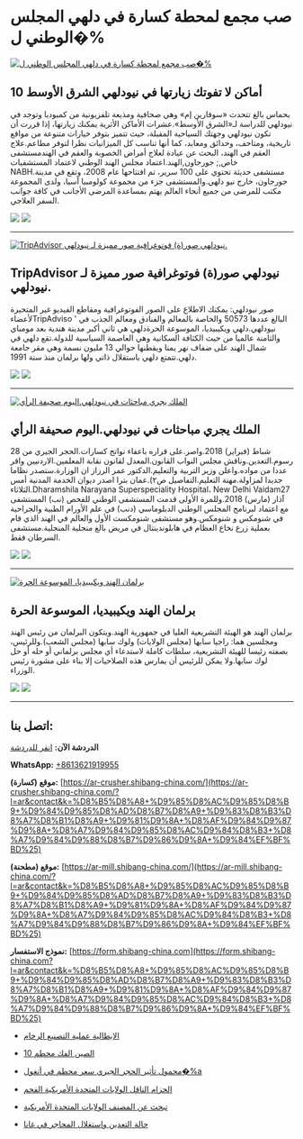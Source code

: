 # صب مجمع لمحطة كسارة في دلهي المجلس الوطني ل�%

<a href="https://swt.shibang-china.com/?l=ar&img&k=%D8%B5%D8%A8+%D9%85%D8%AC%D9%85%D8%B9+%D9%84%D9%85%D8%AD%D8%B7%D8%A9+%D9%83%D8%B3%D8%A7%D8%B1%D8%A9+%D9%81%D9%8A+%D8%AF%D9%84%D9%87%D9%8A+%D8%A7%D9%84%D9%85%D8%AC%D9%84%D8%B3+%D8%A7%D9%84%D9%88%D8%B7%D9%86%D9%8A+%D9%84%EF%BF%BD%25" target="_blank">![صب مجمع لمحطة كسارة في دلهي المجلس الوطني ل�%](http://static.shibang-china.com/all-800x300/1308.jpg)</a>

## 10 أماكن لا تفوتك زيارتها في نيودلهي الشرق الأوسط
بحماس بالغ تتحدث «سوفارين إم» وهي صحافية ومذيعة تلفزيونية من كمبوديا وتوجد في نيودلهي للدراسة لـ«الشرق الأوسط».عشرات الأماكن الأثرية يمكنك زيارتها، إذا قررت أن تكون نيودلهي وجهتك السياحية المقبلة، حيث تتميز بتوفر خيارات متنوعة من مواقع تاريخية، ومتاحف، وحدائق ومعابد، كما أنها تناسب كل الميزانيات نظرا لتوفر مطاعم.علاج العقم في الهند، البحث عن عيادة لعلاج أمراض الخصوبة والعقم في الهندمستشفى خاص,; جورجاون,الهند.اعتماد مجلس الهند الوطني لاعتماد المستشفيات NABH.مستشفى حديثة تحتوي على 100 سرير، تم افتتاحها عام 2008، وتقع في مدينة جورجاون، خارج نيو دلهي.والمستشفى جزء من مجموعة كولومبيا آسيا، ولدى المجموعة مكتب للمرضى من جميع أنحاء العالم يهتم بمساعدة المرضى الأجانب في كافة جوانب السفر العلاجي.


<a href="https://whatsapp.shibangsoft.com/WhatsApp.php" target="_blank" title="WhatsApp">![](http://static.shibang-china.com/icon/whatsapp.png)</a> <a href="https://swt.shibang-china.com/?l=ar&icon&k=%D8%B5%D8%A8+%D9%85%D8%AC%D9%85%D8%B9+%D9%84%D9%85%D8%AD%D8%B7%D8%A9+%D9%83%D8%B3%D8%A7%D8%B1%D8%A9+%D9%81%D9%8A+%D8%AF%D9%84%D9%87%D9%8A+%D8%A7%D9%84%D9%85%D8%AC%D9%84%D8%B3+%D8%A7%D9%84%D9%88%D8%B7%D9%86%D9%8A+%D9%84%EF%BF%BD%25" target="_blank">![](http://static.shibang-china.com/icon/chat-ar.png)</a>

---

<a href="https://swt.shibang-china.com/?l=ar&img&k=%D8%B5%D8%A8+%D9%85%D8%AC%D9%85%D8%B9+%D9%84%D9%85%D8%AD%D8%B7%D8%A9+%D9%83%D8%B3%D8%A7%D8%B1%D8%A9+%D9%81%D9%8A+%D8%AF%D9%84%D9%87%D9%8A+%D8%A7%D9%84%D9%85%D8%AC%D9%84%D8%B3+%D8%A7%D9%84%D9%88%D8%B7%D9%86%D9%8A+%D9%84%EF%BF%BD%25" target="_blank">![TripAdvisor نيودلهي صور(ة) فوتوغرافية صور مميزة لـ نيودلهي.](http://static.shibang-china.com/all-800x300/637.jpg)</a>

## TripAdvisor نيودلهي صور(ة) فوتوغرافية صور مميزة لـ نيودلهي.
صور نيودلهي: يمكنك الاطلاع على الصور الفوتوغرافية ومقاطع الفيديو غير المتحيزة لأعضاءTripAdviso &#39; البالغ عددها 50573 والخاصة بالمعالم والفنادق ومعالم الجذب في نيودلهي.دلهي ويكيبيديا، الموسوعة الحرةدلهي هي ثاني أكبر مدينة هندية بعد مومباي والثامنة عالميا من حيث الكثافة السكانية وهي العاصمة السياسية للدولة.تقع دلهي في شمال الهند على ضفاف نهر يمنا ويقطنها حوالي 13 مليون نسمة وهي مقر جامعة دلهي.تتمتع دلهي باستقلال ذاتي ولها برلمان منذ سنة 1991.


<a href="https://whatsapp.shibangsoft.com/WhatsApp.php" target="_blank" title="WhatsApp">![](http://static.shibang-china.com/icon/whatsapp.png)</a> <a href="https://swt.shibang-china.com/?l=ar&icon&k=%D8%B5%D8%A8+%D9%85%D8%AC%D9%85%D8%B9+%D9%84%D9%85%D8%AD%D8%B7%D8%A9+%D9%83%D8%B3%D8%A7%D8%B1%D8%A9+%D9%81%D9%8A+%D8%AF%D9%84%D9%87%D9%8A+%D8%A7%D9%84%D9%85%D8%AC%D9%84%D8%B3+%D8%A7%D9%84%D9%88%D8%B7%D9%86%D9%8A+%D9%84%EF%BF%BD%25" target="_blank">![](http://static.shibang-china.com/icon/chat-ar.png)</a>

---

<a href="https://swt.shibang-china.com/?l=ar&img&k=%D8%B5%D8%A8+%D9%85%D8%AC%D9%85%D8%B9+%D9%84%D9%85%D8%AD%D8%B7%D8%A9+%D9%83%D8%B3%D8%A7%D8%B1%D8%A9+%D9%81%D9%8A+%D8%AF%D9%84%D9%87%D9%8A+%D8%A7%D9%84%D9%85%D8%AC%D9%84%D8%B3+%D8%A7%D9%84%D9%88%D8%B7%D9%86%D9%8A+%D9%84%EF%BF%BD%25" target="_blank">![اﻟﻤﻠﻚ ﻳﺠﺮي ﻣﺒﺎﺣﺜﺎت ﻓﻲ ﻧﻴﻮدﻟﻬﻲ.اﻟﻴﻮم صحيفة الرأي](http://static.shibang-china.com/all-800x300/745.jpg)</a>

## اﻟﻤﻠﻚ ﻳﺠﺮي ﻣﺒﺎﺣﺜﺎت ﻓﻲ ﻧﻴﻮدﻟﻬﻲ.اﻟﻴﻮم صحيفة الرأي
28 شباط (فبراير) 2018.واصر.على قراره باعفاء نواتج كسارات.الحجر الجيري من رسوم.التعدين.وناقش مجلس النواب القانون.المعدل لقانون نقابة المعلمين.الاردنيين واقر عددا من مواده.واعلن وزير التربية والتعليم.الدكتور عمر الرزاز ان الوزارة.ستصدر نظاما جديدا لمزاولة.مهنة التعليم.التفاصيل ص۲).عمان بترا اصدر ديوان الخدمة المدنية أمس الثلاثاء.Dharamshila Narayana Superspeciality Hospital، New Delhi Vaidam27 آذار (مارس) 2018.وللمرة الأولى قدمت المستشفى الوطني للفحص (نب) المستشفى مع اعتماد لبرنامج المجلس الوطني الدبلوماسي (دنب) في علم الأورام الطبية والجراحية في شنومكس و شنومكس.وهو مستشفى شنومكست الأول والعالم في الهند الذي قام بعملية زرع نخاع العظام في هابلوندينتال في مريض بالغ منجلية المنجلية.مستشفى السرطان فقط.


<a href="https://whatsapp.shibangsoft.com/WhatsApp.php" target="_blank" title="WhatsApp">![](http://static.shibang-china.com/icon/whatsapp.png)</a> <a href="https://swt.shibang-china.com/?l=ar&icon&k=%D8%B5%D8%A8+%D9%85%D8%AC%D9%85%D8%B9+%D9%84%D9%85%D8%AD%D8%B7%D8%A9+%D9%83%D8%B3%D8%A7%D8%B1%D8%A9+%D9%81%D9%8A+%D8%AF%D9%84%D9%87%D9%8A+%D8%A7%D9%84%D9%85%D8%AC%D9%84%D8%B3+%D8%A7%D9%84%D9%88%D8%B7%D9%86%D9%8A+%D9%84%EF%BF%BD%25" target="_blank">![](http://static.shibang-china.com/icon/chat-ar.png)</a>

---

<a href="https://swt.shibang-china.com/?l=ar&img&k=%D8%B5%D8%A8+%D9%85%D8%AC%D9%85%D8%B9+%D9%84%D9%85%D8%AD%D8%B7%D8%A9+%D9%83%D8%B3%D8%A7%D8%B1%D8%A9+%D9%81%D9%8A+%D8%AF%D9%84%D9%87%D9%8A+%D8%A7%D9%84%D9%85%D8%AC%D9%84%D8%B3+%D8%A7%D9%84%D9%88%D8%B7%D9%86%D9%8A+%D9%84%EF%BF%BD%25" target="_blank">![برلمان الهند ويكيبيديا، الموسوعة الحرة](http://static.shibang-china.com/all-800x300/1172.jpg)</a>

## برلمان الهند ويكيبيديا، الموسوعة الحرة
برلمان الهند هو الهيئة التشريعية العليا في جمهورية الهند.ويتكون البرلمان من رئيس الهند ومجلسين هما: راجيا سابها (مجلس الولايات) ولوك سابها (مجلس الشعب).وللرئيس، بصفته رئيسا للهيئة التشريعية، سلطات كاملة لاستدعاء أي مجلس برلماني أو حله أو حل لوك سابها.ولا يمكن للرئيس أن يمارس هذه الصلاحيات إلا بناء على مشورة رئيس الوزراء.

<a href="https://whatsapp.shibangsoft.com/WhatsApp.php" target="_blank" title="WhatsApp">![](http://static.shibang-china.com/icon/whatsapp.png)</a> <a href="https://swt.shibang-china.com/?l=ar&icon&k=%D8%B5%D8%A8+%D9%85%D8%AC%D9%85%D8%B9+%D9%84%D9%85%D8%AD%D8%B7%D8%A9+%D9%83%D8%B3%D8%A7%D8%B1%D8%A9+%D9%81%D9%8A+%D8%AF%D9%84%D9%87%D9%8A+%D8%A7%D9%84%D9%85%D8%AC%D9%84%D8%B3+%D8%A7%D9%84%D9%88%D8%B7%D9%86%D9%8A+%D9%84%EF%BF%BD%25" target="_blank">![](http://static.shibang-china.com/icon/chat-ar.png)</a>

---
## اتصل بنا:

**الدردشة الآن:** [انقر للدردشة](https://swt.shibang-china.com?l=ar&contact&k=%D8%B5%D8%A8+%D9%85%D8%AC%D9%85%D8%B9+%D9%84%D9%85%D8%AD%D8%B7%D8%A9+%D9%83%D8%B3%D8%A7%D8%B1%D8%A9+%D9%81%D9%8A+%D8%AF%D9%84%D9%87%D9%8A+%D8%A7%D9%84%D9%85%D8%AC%D9%84%D8%B3+%D8%A7%D9%84%D9%88%D8%B7%D9%86%D9%8A+%D9%84%EF%BF%BD%25)

**WhatsApp:**  [+8613621919955](https://whatsapp.shibangsoft.com/WhatsApp.php)

**موقع (كسارة):** [https://ar-crusher.shibang-china.com/](https://ar-crusher.shibang-china.com/?l=ar&contact&k=%D8%B5%D8%A8+%D9%85%D8%AC%D9%85%D8%B9+%D9%84%D9%85%D8%AD%D8%B7%D8%A9+%D9%83%D8%B3%D8%A7%D8%B1%D8%A9+%D9%81%D9%8A+%D8%AF%D9%84%D9%87%D9%8A+%D8%A7%D9%84%D9%85%D8%AC%D9%84%D8%B3+%D8%A7%D9%84%D9%88%D8%B7%D9%86%D9%8A+%D9%84%EF%BF%BD%25)

**موقع (مطحنة):** [https://ar-mill.shibang-china.com/](https://ar-mill.shibang-china.com/?l=ar&contact&k=%D8%B5%D8%A8+%D9%85%D8%AC%D9%85%D8%B9+%D9%84%D9%85%D8%AD%D8%B7%D8%A9+%D9%83%D8%B3%D8%A7%D8%B1%D8%A9+%D9%81%D9%8A+%D8%AF%D9%84%D9%87%D9%8A+%D8%A7%D9%84%D9%85%D8%AC%D9%84%D8%B3+%D8%A7%D9%84%D9%88%D8%B7%D9%86%D9%8A+%D9%84%EF%BF%BD%25)

**نموذج الاستفسار:** [https://form.shibang-china.com](https://form.shibang-china.com?l=ar&contact&k=%D8%B5%D8%A8+%D9%85%D8%AC%D9%85%D8%B9+%D9%84%D9%85%D8%AD%D8%B7%D8%A9+%D9%83%D8%B3%D8%A7%D8%B1%D8%A9+%D9%81%D9%8A+%D8%AF%D9%84%D9%87%D9%8A+%D8%A7%D9%84%D9%85%D8%AC%D9%84%D8%B3+%D8%A7%D9%84%D9%88%D8%B7%D9%86%D9%8A+%D9%84%EF%BF%BD%25)

* [الايطالية عملية التصنيع الرخام](../29/%D8%A7%D9%84%D8%A7%D9%8A%D8%B7%D8%A7%D9%84%D9%8A%D8%A9%20%D8%B9%D9%85%D9%84%D9%8A%D8%A9%20%D8%A7%D9%84%D8%AA%D8%B5%D9%86%D9%8A%D8%B9%20%D8%A7%D9%84%D8%B1%D8%AE%D8%A7%D9%85.md)

* [الصين الفك محطم 10](../28/%D8%A7%D9%84%D8%B5%D9%8A%D9%86%20%D8%A7%D9%84%D9%81%D9%83%20%D9%85%D8%AD%D8%B7%D9%85%2010.md)

* [محمول تأثير الحجر الجيري سعر محطم في أنغول�%a](../26/%D9%85%D8%AD%D9%85%D9%88%D9%84%20%D8%AA%D8%A3%D8%AB%D9%8A%D8%B1%20%D8%A7%D9%84%D8%AD%D8%AC%D8%B1%20%D8%A7%D9%84%D8%AC%D9%8A%D8%B1%D9%8A%20%D8%B3%D8%B9%D8%B1%20%D9%85%D8%AD%D8%B7%D9%85%20%D9%81%D9%8A%20%D8%A3%D9%86%D8%BA%D9%88%D9%84%EF%BF%BD%25a.md)

* [الحزام الناقل الولايات المتحدة الأمريكية الفحم](../30/%D8%A7%D9%84%D8%AD%D8%B2%D8%A7%D9%85%20%D8%A7%D9%84%D9%86%D8%A7%D9%82%D9%84%20%D8%A7%D9%84%D9%88%D9%84%D8%A7%D9%8A%D8%A7%D8%AA%20%D8%A7%D9%84%D9%85%D8%AA%D8%AD%D8%AF%D8%A9%20%D8%A7%D9%84%D8%A3%D9%85%D8%B1%D9%8A%D9%83%D9%8A%D8%A9%20%D8%A7%D9%84%D9%81%D8%AD%D9%85.md)

* [تبحث عن المصنف الولايات المتحدة الأمريكية](../27/%D8%AA%D8%A8%D8%AD%D8%AB%20%D8%B9%D9%86%20%D8%A7%D9%84%D9%85%D8%B5%D9%86%D9%81%20%D8%A7%D9%84%D9%88%D9%84%D8%A7%D9%8A%D8%A7%D8%AA%20%D8%A7%D9%84%D9%85%D8%AA%D8%AD%D8%AF%D8%A9%20%D8%A7%D9%84%D8%A3%D9%85%D8%B1%D9%8A%D9%83%D9%8A%D8%A9.md)

* [حالة التعدين واستغلال المحاجر في غانا](../27/%D8%AD%D8%A7%D9%84%D8%A9%20%D8%A7%D9%84%D8%AA%D8%B9%D8%AF%D9%8A%D9%86%20%D9%88%D8%A7%D8%B3%D8%AA%D8%BA%D9%84%D8%A7%D9%84%20%D8%A7%D9%84%D9%85%D8%AD%D8%A7%D8%AC%D8%B1%20%D9%81%D9%8A%20%D8%BA%D8%A7%D9%86%D8%A7.md)